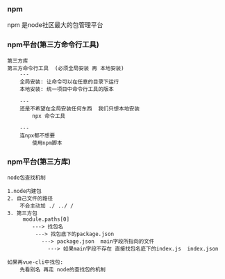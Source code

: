 ### npm
  npm 是node社区最大的包管理平台
  
### npm平台(第三方命令行工具)
    第三方库
    第三方命令行工具  (必须全局安装 再 本地安装)
        ---
        全局安装: 让命令可以在任意的目录下运行
        本地安装: 统一项目中命令行工具的版本
        
        ---
        还是不希望在全局安装任何东西  我们只想本地安装
            npx 命令工具
            
        ---   
        连npx都不想要
            使用npm脚本    
            
### npm平台(第三方库)  
    node包查找机制    
    
    1.node内建包
    2. 自己文件的路径
        不会主动加 ./ ../ /
    3. 第三方包
         module.paths[0]
            ---> 找包名
             ---> 找包底下的package.json
               ---> package.json  main字段所指向的文件
                 ---> 如果main字段不存在 直接找包名底下的index.js  index.json
                 
    如果再vue-cli中找包:
        先看别名 再走 node的查找包的机制             
            